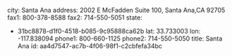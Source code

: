 city: Santa Ana
address: 2002 E McFadden Suite 100, Santa Ana,CA 92705
fax1: 800-378-8588
fax2: 714-550-5051
state:
  - 31bc8878-d1f0-4518-b085-9c95888ca62b
lat: 33.733003
lon: -117.838094
phone1: 800-660-1125
phone2: 714-550-5050
title: Santa Ana
id: aa4d7547-ac7b-4f06-98f1-c2cbfefa34bc
